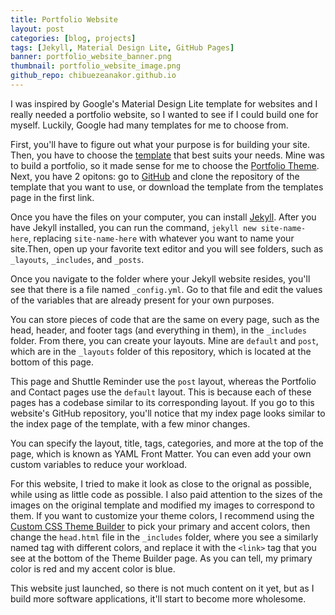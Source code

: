 ```yaml
---
title: Portfolio Website
layout: post
categories: [blog, projects]
tags: [Jekyll, Material Design Lite, GitHub Pages]
banner: portfolio_website_banner.png
thumbnail: portfolio_website_image.png
github_repo: chibuezeanakor.github.io
---
```


I was inspired by Google's Material Design Lite template for websites and I really needed a portfolio website, so I wanted to see if I could build one for myself. Luckily, Google had many templates for me to choose from.

First, you'll have to figure out what your purpose is for building your site. Then, you have to choose the [template][1] that best suits your needs. Mine was to build a portfolio, so it made sense for me to choose the [Portfolio Theme][2]. Next, you have 2 opitons: go to [GitHub][3] and clone the repository of the template that you want to use, or download the template from the templates page in the first link.

Once you have the files on your computer, you can install [Jekyll][4]. After you have Jekyll installed, you can run the command, `jekyll new site-name-here`, replacing `site-name-here` with whatever you want to name your site.Then, open up your favorite text editor and you will see folders, such as `_layouts`, `_includes`, and `_posts`.

Once you navigate to the folder where your Jekyll website resides, you'll see that there is a file named `_config.yml`. Go to that file and edit the values of the variables that are already present for your own purposes.

You can store pieces of code that are the same on every page, such as the head, header, and footer tags (and everything in them), in the `_includes` folder. From there, you can create your layouts. Mine are `default` and `post`, which are in the `_layouts` folder of this repository, which is located at the bottom of this page. 

This page and Shuttle Reminder use the `post` layout, whereas the Portfolio and Contact pages use the `default` layout. This is because each of these pages has a codebase similar to its corresponding layout. If you go to this website's GitHub repository, you'll notice that my index page looks similar to the index page of the template, with a few minor changes.

You can specify the layout, title, tags, categories, and more at the top of the page, which is known as YAML Front Matter. You can even add your own custom variables to reduce your workload.

For this website, I tried to make it look as close to the orignal as possible, while using as little code as possible. I also paid attention to the sizes of the images on the original template and modified my images to correspond to them. If you want to customize your theme colors, I recommend using the [Custom CSS Theme Builder][5] to pick your primary and accent colors, then change the `head.html` file in the `_includes` folder, where you see a similarly named tag with different colors, and replace it with the `<link>` tag that you see at the bottom of the Theme Builder page. As you can tell, my primary color is red and my accent color is blue.

This website just launched, so there is not much content on it yet, but as I build more software applications, it'll start to become more wholesome.



[1]: https://getmdl.io/templates/index.html
[2]: https://getmdl.io/templates/portfolio/index.html
[3]: https://github.com/google/material-design-lite/tree/mdl-1.x/templates
[4]: http://jekyllrb.com
[5]: https://getmdl.io/customize/index.html
